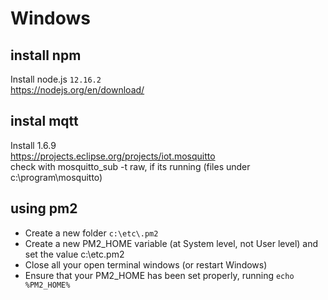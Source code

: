# Windows

## install npm

Install node.js `12.16.2`  
<https://nodejs.org/en/download/>

## instal mqtt

Install 1.6.9  
<https://projects.eclipse.org/projects/iot.mosquitto>  
check with mosquitto_sub -t raw, if its running (files under c:\program\mosquitto)

## using pm2

* Create a new folder `c:\etc\.pm2`
* Create a new PM2_HOME variable (at System level, not User level) and set the value c:\etc\.pm2
* Close all your open terminal windows (or restart Windows)
* Ensure that your PM2_HOME has been set properly, running `echo %PM2_HOME%`